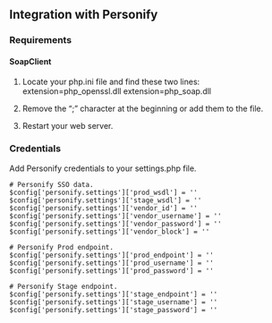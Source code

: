 ## Integration with Personify

### Requirements

#### SoapClient

1. Locate your php.ini file and find these two lines:
  extension=php_openssl.dll
  extension=php_soap.dll
  
2. Remove the “;” character at the beginning or add them to the file.

3. Restart your web server.

### Credentials 

Add Personify credentials to your settings.php file.

```
# Personify SSO data.
$config['personify.settings']['prod_wsdl'] = ''
$config['personify.settings']['stage_wsdl'] = ''
$config['personify.settings']['vendor_id'] = ''
$config['personify.settings']['vendor_username'] = ''
$config['personify.settings']['vendor_password'] = ''
$config['personify.settings']['vendor_block'] = ''

# Personify Prod endpoint.
$config['personify.settings']['prod_endpoint'] = ''
$config['personify.settings']['prod_username'] = ''
$config['personify.settings']['prod_password'] = ''

# Personify Stage endpoint.
$config['personify.settings']['stage_endpoint'] = ''
$config['personify.settings']['stage_username'] = ''
$config['personify.settings']['stage_password'] = ''
```
